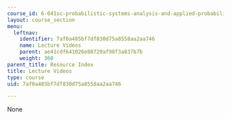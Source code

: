 ```yaml
---
course_id: 6-041sc-probabilistic-systems-analysis-and-applied-probability-fall-2013
layout: course_section
menu:
  leftnav:
    identifier: 7af0a485bf7df830d75a8558aa2aa746
    name: Lecture Videos
    parent: ae41cdf641026e80720af98f3a837b7b
    weight: 360
parent_title: Resource Index
title: Lecture Videos
type: course
uid: 7af0a485bf7df830d75a8558aa2aa746

---
```

None